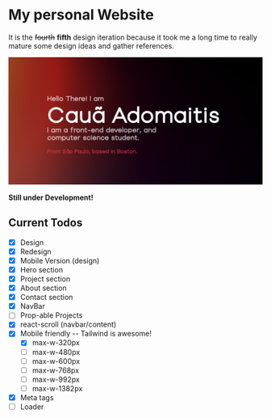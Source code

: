 # My personal Website

It is the ~~fourth~~ **fifth** design iteration because it took me a long time to really mature some design ideas and gather references.

![Image of Hello page in the website.](https://raw.githubusercontent.com/adomaitisc/personal-website-v2/main/public/social-1200x630.png "o.o")

**Still under Development!**

## Current Todos

- [x] Design
- [x] Redesign
- [x] Mobile Version (design)
- [x] Hero section
- [x] Project section
- [x] About section
- [x] Contact section
- [x] NavBar
- [ ] Prop-able Projects
- [x] react-scroll (navbar/content)
- [x] Mobile friendly -- Tailwind is awesome!
  - [x] max-w-320px
  - [ ] max-w-480px
  - [ ] max-w-600px
  - [ ] max-w-768px
  - [ ] max-w-992px
  - [ ] max-w-1382px
- [x] Meta tags
- [ ] Loader
